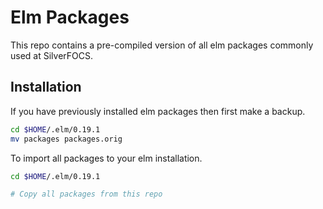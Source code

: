 # Elm Packages

This repo contains a pre-compiled version of all elm packages commonly used at SilverFOCS.

## Installation

If you have previously installed elm packages then first make a backup.

```sh
cd $HOME/.elm/0.19.1
mv packages packages.orig
```

To import all packages to your elm installation.

```sh
cd $HOME/.elm/0.19.1

# Copy all packages from this repo
```
